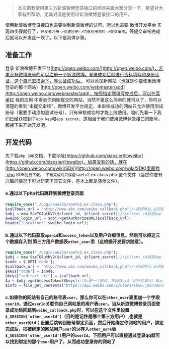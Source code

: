 > 本次把我使用第三方新浪微博登录接口的经验来跟大家分享一下，希望对大家有所帮助，尤其对没是使用过新浪微博登录接口的用户。

使用新浪微博登录接口也需要得到新浪微博的认可，所以也需要 微博开发平台 实现四步骤就行了，`开发者注册->创建应用->完善应用资料->提交审核`。等提交审核完成后就可以开发这一块了。以下是具体步骤。

## 准备工作
登录 新浪微博开发平台[http://open.weibo.com/](http://open.weibo.com/)，若果没有微博账号的可以注册一个新浪微博。登录成功后就进行资料填写和身份认证，这个自己去摸索下，等认证成功后。
可以添加新网站（也就是你要使用微博登录的那个网站）[http://open.weibo.com/webmaster/add](http://open.weibo.com/webmaster/add)，按照指定项填写完成后，可以在菜单栏 我的应用 中看到你刚刚提交的网站，当然不是这么简单的就可以了，你可以清楚的看到“未提交审核”，微博开发平台规定，未审核成功的网站只允许使用测试账号（需要手动添加测试账号），只有审核成功的才能上线使用。咱们先看一下我们已经获取到了`app key`和`app secret`，这相当于我们使用微博登录接口的账号。那接下来开始开发吧。

## 开发代码
先下载`php SDK`文档，下载地址[https://github.com/xiaosier/libweibo](https://github.com/xiaosier/libweibo)，如果没有的话，就在[http://open.weibo.com/wiki/SDK](http://open.weibo.com/wiki/SDK)里面找`php SDK`进行下载。
下载完成后只保留`saetv2.ex.class.php`这个文件（当然你要有兴趣的情况下可以研究下其它文件，基本上都是演示文件）。

#### a.通过以下php代码跳转到微博登录页面
```php
require_once("./Login/weibo/saetv2.ex.class.php");
$callback_url = "http://www.abc.com/weibo_callback.php";//回调地址,必须是提交网站域名下的某一个url
$obj = new SaeTOAuthV2($client_id, $client_secret);//$client_id就是App Key  $client_secret就是App Secret
$weibo_login_url = $obj->getAuthorizeURL($callback_url);
header("Location:".$weibo_login_url);
```

#### b.通过以下代码获取`openid`和`access_token`以及用户详细信息。然后可以把这三个数据存入到 第三方用户数据表`other_user`里（这根据开发要求随意）。
```php
require_once("./Login/weibo/saetv2.ex.class.php");
$obj = new SaeTOAuthV2($client_id, $client_secret);//$client_id就是App Key  $client_secret就是App Secret
$code = $_GET['code'];
$callback_url = "http://www.abc.com/weibo_callback.php";//回调地址,必须是提交网站域名下的某一个url
$keys["code"] = $code;
$keys["redirect_uri"] = $callback_url;
$a = $obj->getAccessToken($keys);//$a是一个数组，里面有uid（用户的编号）和access_token.
$info = file_get_contents("https://api.weibo.com/2/users/show.json?access_token={$a['access_token']}&uid={$a['uid']}");
```

#### c.如果你的网站有自己的账号表`user`，那么你可以在`other_user`表里加一个字段`userId`，通过`userId`关联你自己网站里的用户表`user`。当从新浪微博登录页面登录成功后回跳到`weibo_callback.php`时，可以在这个文件里设置`$_SESSION[‘other_userId’]`（目的是记住是哪个第三方用户）,也就是`other_user的id`；设置后跳转到账号绑定页面，然后开始绑定你网站的用户，绑定完成后，把被绑定的网站用户`user`的`id`存入`other_usre`表`$_SESSION[‘other_userId’]`用户的`userId`。下回用户可以直接通过登录qq就可以找到绑定的那个`user`用户了，从而成功登录你的网站了